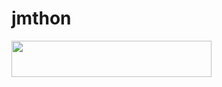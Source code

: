 # jmthon

<p align="left"><a href="https://heroku.com/deploy?template=https://github.com/jdjuxhe2/music"> <img src="https://img.shields.io/badge/Deploy%20To%20Heroku-purple?style=for-the-badge&logo=heroku" width="320" height="58.45"/></a></p>
